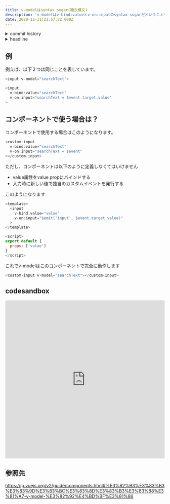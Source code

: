 ```yaml
---
title: v-modelはsyntax sugar(糖衣構文)
description: 'v-modelはv-bind:valueとv-on:inputのsyntax sugarだということを、たびたび忘れてしまうので記事にしました。'
date: 2020-12-31T21:57:22.000Z
---
```

<!-- history area start -->
<details><summary>commit history</summary><div><ol>
<li>2020/11/21 23:55:28 8584f46</li>
</ol></div></details>
<!-- history area end -->
<!-- toc area start -->
<details><summary>headline</summary><div>

<!-- toc -->

- [例](#%E4%BE%8B)
- [コンポーネントで使う場合は？](#%E3%82%B3%E3%83%B3%E3%83%9D%E3%83%BC%E3%83%8D%E3%83%B3%E3%83%88%E3%81%A7%E4%BD%BF%E3%81%86%E5%A0%B4%E5%90%88%E3%81%AF)
- [codesandbox](#codesandbox)
- [参照先](#%E5%8F%82%E7%85%A7%E5%85%88)

<!-- tocstop -->

</div></details>

<!-- toc area end -->

## 例

例えば、以下２つは同じことを表しています。

```javascript
<input v-model="searchText">
```

```javascript
<input
  v-bind:value="searchText"
  v-on:input="searchText = $event.target.value"
>
```

## コンポーネントで使う場合は？

コンポーネントで使用する場合はこのようになります。

```javascript
<custom-input
  v-bind:value="searchText"
  v-on:input="searchText = $event"
></custom-input>
```

ただし、コンポーネントは以下のように定義しなくてはいけません
- value属性をvalue propにバインドする
- 入力時に新しい値で独自のカスタムイベントを発行する

このようになります

```javascript
<template>
  <input
    v-bind:value="value"
    v-on:input="$emit('input', $event.target.value)"
  >
</template>

<script>
export default {
  props: ['value']
}
</script>
```

これでv-modelはこのコンポーネントで完全に動作します

```javascript
<custom-input v-model="searchText"></custom-input>
```

## codesandbox

<iframe src="https://codesandbox.io/embed/focused-wing-ufv0q?fontsize=14&hidenavigation=1&theme=dark"
     style="width:100%; height:500px; border:0; border-radius: 4px; overflow:hidden;"
     title="v-model is syntax sugar"
     allow="accelerometer; ambient-light-sensor; camera; encrypted-media; geolocation; gyroscope; hid; microphone; midi; payment; usb; vr; xr-spatial-tracking"
     sandbox="allow-forms allow-modals allow-popups allow-presentation allow-same-origin allow-scripts"
   ></iframe>

## 参照先

https://jp.vuejs.org/v2/guide/components.html#%E3%82%B3%E3%83%B3%E3%83%9D%E3%83%BC%E3%83%8D%E3%83%B3%E3%83%88%E3%81%A7-v-model-%E3%82%92%E4%BD%BF%E3%81%86


